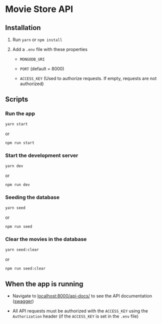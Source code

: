 # Movie Store API

## Installation

1. Run `yarn` or `npm install`

1. Add a `.env` file with these properties
   - `MONGODB_URI`

   - `PORT` (default = 8000)

   - `ACCESS_KEY` (Used to authorize requests. If empty, requests are not authorized)

## Scripts

### Run the app

```sh
yarn start
```

or

```sh
npm run start
```

### Start the development server

```sh
yarn dev
```

or

```sh
npm run dev
```

### Seeding the database

```sh
yarn seed
```

or

```sh
npm run seed
```

### Clear the movies in the database

```sh
yarn seed:clear
```

or

```sh
npm run seed:clear
```

## When the app is running

- Navigate to [localhost:8000/api-docs/](http://localhost:8000/api-docs) to see the API documentation ([swagger](https://swagger.io/))

- All API requests must be authorized with the `ACCESS_KEY` using the `Authorization` header (if the `ACCESS_KEY` is set in the `.env` file)
